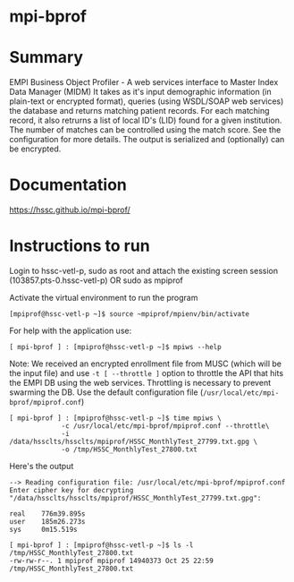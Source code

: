 # mpi-bprof

# Summary
EMPI Business Object Profiler - A web services interface to Master Index Data Manager (MIDM) 
It takes as it's input demographic information (in plain-text or encrypted format), queries (using WSDL/SOAP web services) the database and returns matching patient records. For each matching record, it also retrurns a list of local ID's (LID) found for a given institution. The number of matches can be controlled using the match score. See the configuration for more details.
The output is serialized and (optionally) can be encrypted.

# Documentation
https://hssc.github.io/mpi-bprof/

# Instructions to run

Login to hssc-vetl-p, sudo as root and attach the existing screen session (103857.pts-0.hssc-vetl-p) OR sudo as mpiprof

Activate the virtual environment to run the program

```
[mpiprof@hssc-vetl-p ~]$ source ~mpiprof/mpienv/bin/activate
```

For help with the application use:
```
[ mpi-bprof ] : [mpiprof@hssc-vetl-p ~]$ mpiws --help
```

Note: We received an encrypted enrollment file from MUSC (which will be the input file) and use `-t [ --throttle ]` option to throttle the API that hits the EMPI DB using the web services. Throttling is necessary to prevent swarming the DB. Use the default configuration file (`/usr/local/etc/mpi-bprof/mpiprof.conf`)
```
[ mpi-bprof ] : [mpiprof@hssc-vetl-p ~]$ time mpiws \
             -c /usr/local/etc/mpi-bprof/mpiprof.conf --throttle\
             -i /data/hssclts/hssclts/mpiprof/HSSC_MonthlyTest_27799.txt.gpg \
             -o /tmp/HSSC_MonthlyTest_27800.txt
```
Here's the output
```
--> Reading configuration file: /usr/local/etc/mpi-bprof/mpiprof.conf
Enter cipher key for decrypting "/data/hssclts/hssclts/mpiprof/HSSC_MonthlyTest_27799.txt.gpg":

real    776m39.895s
user    185m26.273s
sys     0m15.519s

[ mpi-bprof ] : [mpiprof@hssc-vetl-p ~]$ ls -l /tmp/HSSC_MonthlyTest_27800.txt 
-rw-rw-r--. 1 mpiprof mpiprof 14940373 Oct 25 22:59 /tmp/HSSC_MonthlyTest_27800.txt

```


